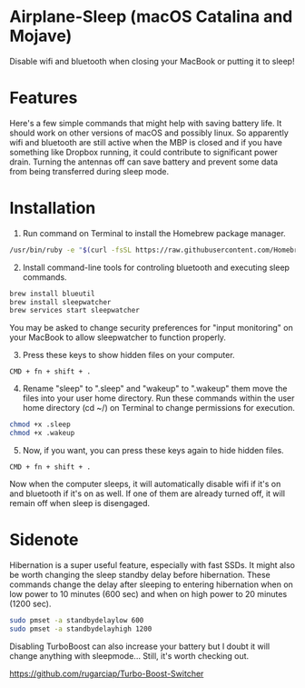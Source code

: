 # Airplane-Sleep (macOS Catalina and Mojave)
Disable wifi and bluetooth when closing your MacBook or putting it to sleep!

# Features
Here's a few simple commands that might help with saving battery life.  It should work on other versions of macOS and possibly linux.  So apparently wifi and bluetooth are still active when the MBP is closed and if you have something like Dropbox running, it could contribute to significant power drain.  Turning the antennas off can save battery and prevent some data from being transferred during sleep mode.


# Installation

1. Run command on Terminal to install the Homebrew package manager.

```bash
/usr/bin/ruby -e "$(curl -fsSL https://raw.githubusercontent.com/Homebrew/install/master/install)"
```

2. Install command-line tools for controling bluetooth and executing sleep commands.

```bash
brew install blueutil
brew install sleepwatcher
brew services start sleepwatcher
```

You may be asked to change security preferences for "input monitoring" on your MacBook to allow sleepwatcher to function properly.


3. Press these keys to show hidden files on your computer.

```
CMD + fn + shift + .
```


4. Rename "sleep" to ".sleep" and "wakeup" to ".wakeup" them move the files into your user home directory.  Run these commands within the user home directory (cd ~/) on Terminal to change permissions for execution.

```bash
chmod +x .sleep
chmod +x .wakeup
```


5. Now, if you want, you can press these keys again to hide hidden files.

```
CMD + fn + shift + . 
```

Now when the computer sleeps, it will automatically disable wifi if it's on and bluetooth if it's on as well.  If one of them are already turned off, it will remain off when sleep is disengaged.

# Sidenote

Hibernation is a super useful feature, especially with fast SSDs.  It might also be worth changing the sleep standby delay before hibernation.  These commands change the delay after sleeping to entering hibernation when on low power to 10 minutes (600 sec) and when on high power to 20 minutes (1200 sec).


```bash
sudo pmset -a standbydelaylow 600
sudo pmset -a standbydelayhigh 1200
```

Disabling TurboBoost can also increase your battery but I doubt it will change anything with sleepmode...  Still, it's worth checking out.

https://github.com/rugarciap/Turbo-Boost-Switcher
